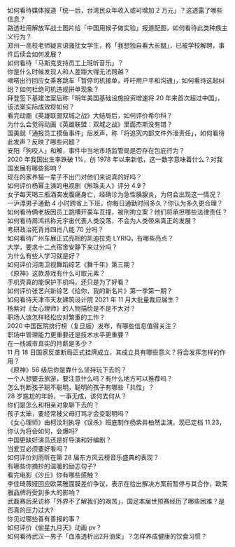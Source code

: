 如何看待媒体报道「统一后，台湾民众年收入或可增加 2 万元」？这透露了哪些信息？  
路透社用解放军战士图片给「中国用猴子做实验」报道配图，如何看待此类种族主义行为？  
郑州一高校老师疑言语骚扰女学生，称「我想独自看大长腿」，已被学校解聘，事件后续会如何发展？  
如何看待「马斯克支持员工上班听音乐」？  
你是什么时候发现人和人差距大得无法跨越？  
嘀嗒出行回应女乘客跳车「暂停司机接单，呼吁用户平和沟通」，如何看待这起纠纷？如何杜绝司机违规拼单现象？  
拜登签下基建法案后称「明年美国基础设施投资增速将 20 年来首次超过中国」，该法案实际成效将如何？  
看完动画《英雄联盟双城之战》大结局后，如何评价希尔科？  
为什么会觉得动画《英雄联盟：双城之战》里面杰斯没有错？  
国美就「通报员工摸鱼事件」后发声，称「将追究内部文件外泄责任」，如何看待此发声？反映了哪些问题？  
安阳「狗咬人」和解，事件中当地市场监管局是否存在包庇行为？  
2020 年我国出生率跌破 1%，创 1978 年以来新低，这一数字意味着什么？对我国发展有哪些影响？  
现在的家养猫一辈子不出门对他们来说真的好吗？  
如何评价杨幂主演的电视剧《斛珠夫人》评分 4.9？  
女子每天喝三瓶酒突发腹痛身亡，经确诊为急性胰腺炎，为何会出现这一情况？  
一沪漂男子通勤 4 小时跨省上下班，你每日通勤时间多久？你认为多久更合理？  
如何看待俩老板因员工跳槽开豪车互撞，被刑拘立案？他们将承担哪些法律责任？  
如何看待周鸿祎称元宇宙代表人类没落，不会为人类带来真正的发展？  
考研政治死背肖四肖八能 70 分吗？  
如何看待广州车展正式亮相的凯迪拉克 LYRIQ，有哪些亮点？  
大学，要求十二点宿舍安静下来过分吗？  
为什么有些人学习就是好？  
如何评价河南卫视舞蹈综艺《舞千年》第三期？  
《原神》这款游戏有什么可取元素？  
手机壳真的能保护手机吗，还只是为了好看？  
如何评价张艺兴新综艺《给你，我的新名片》第一季第一期？  
如何看待天津市天友建筑设计院 2021 年 11 月大批量裁应届生？  
杨紫对《女心理师》的人物描绘是不是不大对？  
职场人该怎样轻松应对繁重的工作？  
2020 中国医院排行榜（复旦版）发布，有哪些信息值得关注？  
职场中管理能力更重要还是技术水平更重要？  
在一线城市真实的月薪是多少？  
11 月 18 日国家反垄断局正式挂牌成立，其成立具有哪些意义？将会发挥怎样的作用？  
《原神》56 级后你是靠什么坚持玩下去的？  
一个人想要去旅游，要注意什么吗？有什么地方可以推荐吗？  
怎么判断孩子聪不聪明，聪明的孩子有哪些「共性」？  
28 岁尴尬的年龄，一事无成，该何去何从？  
你们是怎么和相亲对象聊下去的？  
孩子太笨，要经常被父母打骂才会变聪明吗？  
《女心理师》由柯汶利执导《误杀》班底制作杨紫井柏然主演，现已定档 11.23，你认为将会如何，会爆吗?  
中国更缺好演员还是好导演和好编剧？  
当爱豆必须要好看吗？  
如何评价刘雨昕在第 28 届东方风云榜音乐盛典的表现？  
有哪些你摘抄的温暖的励志句子?  
看完电影《沙丘》你有哪些感触？  
李佳琦薇娅回应欧莱雅面膜差价争议，表示在给出解决方案前暂停与其合作，欧莱雅品牌将受到多大的影响？  
武磊赛后采访称「外界不了解我们的艰苦」，国足本届世预赛经历了哪些困难？是否真的压力过大?  
你见过哪些善有善报的事？  
如何评价《偷星九月天》动画 pv？  
如何看待武汉一男子「血液透析出2升油浆」？怎样养成健康的饮食习惯？  
